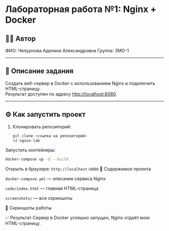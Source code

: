 # Лабораторная работа №1: Nginx + Docker

## 👩‍💻 Автор
ФИО: Чепурнова Аделина Александровна
Группа: 3МО-1

---

## 📌 Описание задания
Создать веб-сервер в Docker с использованием Nginx и подключить HTML-страницу.  
Результат доступен по адресу [http://localhost:8080](http://localhost:8080).

---

## ⚙️ Как запустить проект

1. Клонировать репозиторий:
   ```bash
   git clone <ссылка на репозиторий>
   cd nginx-lab
Запустить контейнеры:
```bash
docker-compose up -d --build
```
Открыть в браузере:
```http://localhost:8080```
📂 Содержимое проекта

```docker-compose.yml``` — описание сервиса Nginx

```code/index.html``` — главная HTML-страница

```screenshots/``` — все скриншоты

📸 Скриншоты работы

✅ Результат
Сервер в Docker успешно запущен, Nginx отдаёт мою HTML-страницу.
